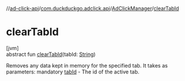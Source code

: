 //[ad-click-api](../../../index.md)/[com.duckduckgo.adclick.api](../index.md)/[AdClickManager](index.md)/[clearTabId](clear-tab-id.md)

# clearTabId

[jvm]\
abstract fun [clearTabId](clear-tab-id.md)(tabId: [String](https://kotlinlang.org/api/latest/jvm/stdlib/kotlin/-string/index.html))

Removes any data kept in memory for the specified tab. It takes as parameters: mandatory [tabId](clear-tab-id.md) - The id of the active tab.
